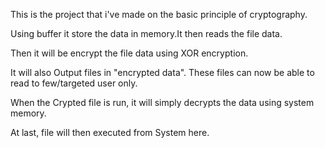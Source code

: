 This is the project that i've made on the basic principle of cryptography.

Using buffer it store the data in memory.It then reads the file data.

Then it will be encrypt the file data using XOR encryption.

It will also Output files in "encrypted data". These files can now be able to read to few/targeted user only.

When the Crypted file is run, it will simply decrypts the data using system memory.

At last, file will then executed from System here.
